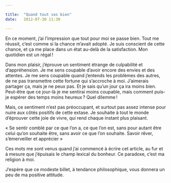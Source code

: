 ```yaml
---

title:  "Quand tout vas bien"
date:   2012-07-30 11:30

---
```


En ce moment, j’ai l’impression que tout pour moi se passe bien. Tout me réussit, c’est comme si la chance m’avait adopté. Je suis conscient de cette chance, et ça me place dans un état au-delà de la satisfaction. Mon quotidien est un régal !

Dans mon plaisir, j’éprouve un sentiment étrange de culpabilité et d’appréhension. Je me sens coupable d’avoir encore des envies et des attentes. Je me sens coupable quand j’entends les problèmes des autres, de ne pas transmettre cette fortune qui s’accroche à moi. J’aimerais partager ça, mais je ne peux pas. Et je sais qu’un jour ça ira moins bien. Peut-être que ce jour-là je me sentirai moins coupable, mais comment puis-je espérer des temps moins heureux ? Quel dilemme !

Mais, ce sentiment n’est pas préoccupant, et surtout pas assez intense pour nuire aux côtés positifs de cette extase. Je souhaite à tout le monde d’éprouver cette joie de vivre, qui rend chaque instant plus plaisant.

« Se sentir comblé par ce que l’on a, ce que l’on est, sans pour autant être celui qu’on souhaite être, sans avoir ce que l’on souhaite. Savoir rêver, s’émerveiller et apprécier »

Ces mots me sont venus quand j’ai commencé à écrire cet article, au fur et à mesure que j’épuisais le champ lexical du bonheur. Ce paradoxe, c’est ma religion à moi.

J’espère que ce modeste billet, à tendance philosophique, vous donnera un peu de ma positive attitude.